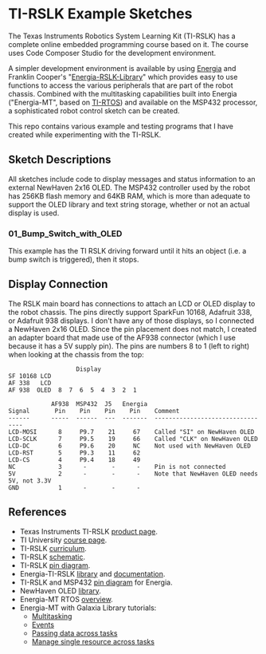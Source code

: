 TI-RSLK Example Sketches
========================

The Texas Instruments Robotics System Learning Kit (TI-RSLK) has a complete online embedded programming course based on it. The course uses Code Composer Studio for the development environment.

A simpler development environment is available by using [Energia][11] and Franklin Cooper's "[Energia-RSLK-Library][5]" which provides easy to use functions to access the various peripherals that are part of the robot chassis. Combined with the multitasking capabilities built into Energia ("Energia-MT", based on [TI-RTOS][12]) and available on the MSP432 processor, a sophisticated robot control sketch can be created.

This repo contains various example and testing programs that I have created while experimenting with the TI-RSLK.

Sketch Descriptions
-------------------
All sketches include code to display messages and status information to an external NewHaven 2x16 OLED. The MSP432 controller used by the robot has 256KB flash memory and 64KB RAM, which is more than adequate to support the OLED library and text string storage, whether or not an actual display is used.

### 01_Bump_Switch_with_OLED
This example has the TI RSLK driving forward until it hits an object (i.e. a bump switch is triggered), then it stops.


Display Connection
------------------

The RSLK main board has connections to attach an LCD or OLED display to the robot chassis. The pins directly support SparkFun 10168, Adafruit 338, or Adafruit 938 displays. I don't have any of those displays, so I connected a NewHaven 2x16 OLED. Since the pin placement does not match, I created an adapter board that made use of the AF938 connector (which I use because it has a 5V supply pin). The pins are numbers 8 to 1 (left to right) when looking at the chassis from the top:
```
                   Display
SF 10168 LCD
AF 338   LCD
AF 938  OLED  8  7  6  5  4  3  2  1

            AF938  MSP432  J5   Energia
Signal       Pin    Pin    Pin    Pin    Comment
------      -----  ------  ---  -------  ---------------------------------
LCD-MOSI      8     P9.7    21     67    Called "SI" on NewHaven OLED
LCD-SCLK      7     P9.5    19     66    Called "CLK" on NewHaven OLED
LCD-DC        6     P9.6    20     NC    Not used with NewHaven OLED
LCD-RST       5     P9.3    11     62
LCD-CS        4     P9.4    18     49
NC            3      -       -      -    Pin is not connected
5V            2      -       -      -    Note that NewHaven OLED needs 5V, not 3.3V
GND           1      -       -      -   
```

References
----------

+ Texas Instruments TI-RSLK [product page][1].
+ TI University [course page][10].
+ TI-RSLK [curriculum][2].
+ TI-RSLK [schematic][3].
+ TI-RSLK [pin diagram][4].
+ Energia-TI-RSLK [library][5] and [documentation][6].
+ TI-RSLK and MSP432 [pin diagram][7] for Energia.
+ NewHaven OLED [library][8].
+ Energia-MT RTOS [overview][14].
+ Energia-MT with Galaxia Library tutorials:
  + [Multitasking][13]
  + [Events][15]
  + [Passing data across tasks][16]
  + [Manage single resource across tasks][17]

[1]:https://www.ti.com/tool/TIRSLK-EVM
[2]:https://university.ti.com/en/faculty/ti-robotics-system-learning-kit/ti-rslk-max-edition-curriculum
[3]:https://www.pololu.com/file/0J1670/ti-rslk-max-chassis-board-v1.0-schematic.pdf
[4]:https://www.pololu.com/file/0J1695/ti_rslk_max_chassis_board_pinout.pdf
[5]:https://github.com/fcooper/Energia-RSLK-Library
[6]:https://fcooper.github.io/Energia-RSLK-Library/
[7]:https://embeddedcomputing.weebly.com/ti-rslk-max-pins-maps.html
[8]:https://github.com/Andy4495/NewhavenOLED
[10]:http://www.ti.com/rslk
[11]:https://energia.nu/
[12]:https://www.ti.com/tool/TI-RTOS-MCU
[13]:https://www.hackster.io/rei-vilo/multi-tasking-with-energia-mt-and-galaxia-library-20bd64
[14]:https://embeddedcomputing.weebly.com/launchpad-msp432-rtos-for-everyone.html
[15]:https://www.hackster.io/rei-vilo/events-with-energia-mt-and-galaxia-library-741d9b
[16]:https://www.hackster.io/rei-vilo/send-data-across-tasks-with-energia-and-galaxia-8be05c
[17]:https://www.hackster.io/rei-vilo/manage-single-resource-with-energia-mt-and-galaxia-cadb26
